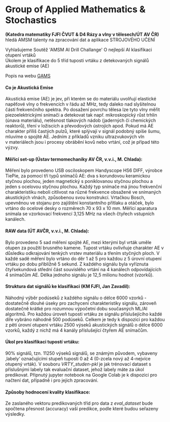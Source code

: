# Group of Applied Mathematics &amp; Stochastics
**(Katedra matematiky FJFI ČVUT &amp; D4 Rázy a vlny v tělesech/ÚT AV ČR)** \
hledá AMSM talenty na zpracování dat a aplikace STROJOVÉHO UČENÍ

Vyhlašujeme Soutěž &#39;AMSM AI Drill Challange&#39;
O nejlepší AI klasifikaci otupení vrtáků \
Úkolem je klasifikace do 5 tříd tuposti vrtáku
z detekovaných signálů akustické emise (AE)

Popis na  webu [GAMS](https://gams.fjfi.cvut.cz/drill-challange)

#### Co je Akustická Emise
Akustická emise (AE) je jev, při kterém se do materiálu uvolňují elastické napěťové vlny o frekvencích v řádu až MHz, tedy daleko nad slyšitelnou částí frekvenčního spektra. Po dosažení povrchu tělesa lze tyto vlny měřit piezoelektrickými snímači a detekovat tak např. mikroskopický růst trhlin (únava materiálu), netěsnost tlakových nádob (jaderných či chemických reaktorů), tření v ložiscích a převodových ústrojích apod. Pokud má AE charakter příliš častých pulzů, které splývají v signál podobný spíše šumu, mluvíme o spojité AE. Jedním z příkladů vzniku ultrazvukových vln v materiálech jsou i procesy obrábění kovů nebo vrtání, což je případ této výzvy.

#### Měřící set-up (Ústav termomechaniky AV ČR, v.v.i., M. Chlada):
Měření bylo provedeno USB osciloskopem Handyscope HS6 DIFF, výrobce TiePie, za pomocí tří typů
snímačů AE: dva s korundovou keramickou styčnou plochou, jeden magnetický s poniklovanou
styčnou plochou a jeden s ocelovou styčnou plochou. Každý typ snímače má jinou frekvenční
charakteristiku neboli citlivost na různé frekvence obsažené ve snímaných akustických vlnách,
způsobenou svou konstrukcí. Vrtačkou Bosch, upevněnou ve stojanu pro zajištění konstantního
přítlaku a otáček, bylo vrtáno do ocelové desky o rozměrech 70 x 93 x 10 mm. Měřící aparatura
snímala se vzorkovací frekvencí 3,125 MHz na všech čtyřech vstupních kanálech.

#### RAW data (ÚT AVČR, v.v.i., M. Chlada):
Bylo provedeno 5 sad měření spojité AE, mezi kterými byl vrták uměle otupen za použití brusného kamene. Tupost vrtáku ovlivňuje charakter AE v důsledku odkrajování tenkých vrstev materiálu a třením styčných ploch. V každé sadě měření bylo vrtáno do děr 1 až 5 pro každou z 5 úrovní otupení vrtáku po dobu přibližně 5 sekund. Z každého signálu byla vyříznuta čtyřsekundová střední část souvislého vrtání na 4 kanálech odpovídajících 4 snímačům AE. Délka jednoho signálu je 12,5 milionu hodnot (vzorků).

#### Struktura dat signálů ke klasifikaci (KM FJFI, Jan Zavadil):
Náhodný výběr podúseků z každého signálu o délce 6000 vzorků - dostatečně dlouhé úseky pro zachycení charakteristiky signálu, zároveň dostatečně krátké pro rozumnou výpočetní dobu současných ML/AI algoritmů. Pro každou úroveň tuposti vrtáku ze signálu příslušejícího každé díře vybráno náhodně 500 podúseků. Celkem je tedy k dispozici pro každou z pěti úrovní otupení vrtáku 2500 výseků akustických signálů o délce 6000
vzorků, každý z nichž má 4 kanály příslušející čtyřem AE snímačům.

#### Úkol pro klasifikaci tupostí vrtáku:
90% signálů, tzn. 11250 výseků signálů, se známým původem, vybaveny ‚labely‘ označujícími stupeň tuposti 0 až 4 (0-zcela nový až 4-nejvíce otupený vrták). V souboru *VRTY_studen-pkl* je jak trénovací dataset s příslušnými labely tak evaluační dataset, jehož labely máte za úkol predikovat. Připnutý jupyter notebook na Google Colab je k dispozici pro načtení dat, případně i pro jejich zpracování.

#### Způsoby hodnocení kvality klasifikace: 
Ze zaslaného vektoru predikovaných tříd pro data z *eval_dataset* bude spočtena přesnost (accuracy) vaší predikce, podle které budou seřazeny výsledky. 


